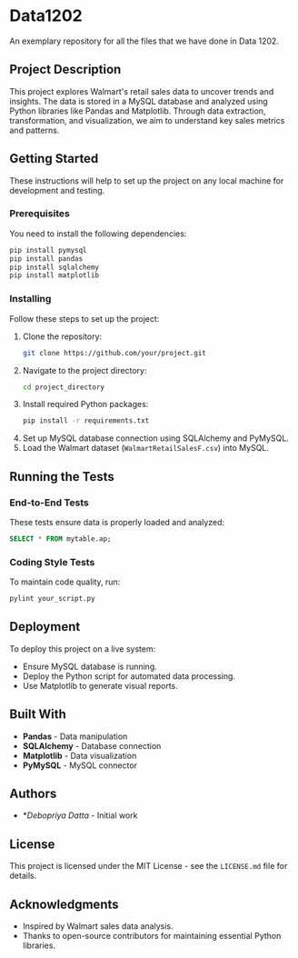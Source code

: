 # Data1202
An exemplary repository for all the files that we have done in Data 1202.

## Project Description
This project explores Walmart's retail sales data to uncover trends and insights. The data is stored in a MySQL database and analyzed using Python libraries like Pandas and Matplotlib. Through data extraction, transformation, and visualization, we aim to understand key sales metrics and patterns.

## Getting Started
These instructions will help to set up the project on any local machine for development and testing.
 
### Prerequisites
You need to install the following dependencies:
```sh
pip install pymysql
pip install pandas
pip install sqlalchemy
pip install matplotlib
```
 
### Installing
Follow these steps to set up the project:
1. Clone the repository:
   ```sh
   git clone https://github.com/your/project.git
   ```
2. Navigate to the project directory:
   ```sh
   cd project_directory
   ```
3. Install required Python packages:
   ```sh
   pip install -r requirements.txt
   ```
4. Set up MySQL database connection using SQLAlchemy and PyMySQL.
5. Load the Walmart dataset (`WalmartRetailSalesF.csv`) into MySQL.
 
## Running the Tests
### End-to-End Tests
These tests ensure data is properly loaded and analyzed:
```sql
SELECT * FROM mytable.ap;
```
 
### Coding Style Tests
To maintain code quality, run:
```sh
pylint your_script.py
```
 
## Deployment
To deploy this project on a live system:
- Ensure MySQL database is running.
- Deploy the Python script for automated data processing.
- Use Matplotlib to generate visual reports.
 
## Built With
- **Pandas** - Data manipulation
- **SQLAlchemy** - Database connection
- **Matplotlib** - Data visualization
- **PyMySQL** - MySQL connector
 
## Authors
- **Debopriya Datta* - Initial work
 
## License
This project is licensed under the MIT License - see the `LICENSE.md` file for details.
 
## Acknowledgments
- Inspired by Walmart sales data analysis.
- Thanks to open-source contributors for maintaining essential Python libraries.
